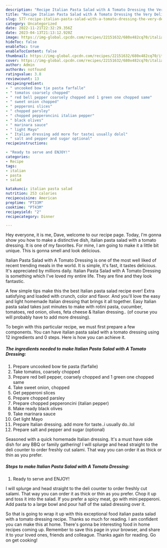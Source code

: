 ```yaml
---
description: "Recipe Italian Pasta Salad with A Tomato Dressing the Very Delicious}"
title: "Recipe Italian Pasta Salad with A Tomato Dressing the Very Delicious}"
slug: 577-recipe-italian-pasta-salad-with-a-tomato-dressing-the-very-delicious
category: Uncategorized
date: 2022-11-21T22:32:29.356Z
date: 2023-04-13T21:13:12.920Z
image: https://img-global.cpcdn.com/recipes/22151632/680x482cq70/italian-pasta-salad-with-a-tomato-dressing-recipe-main-photo.jpg
hideToc: false
enableToc: true
enableTocContent: false
thumbnail: https://img-global.cpcdn.com/recipes/22151632/680x482cq70/italian-pasta-salad-with-a-tomato-dressing-recipe-main-photo.jpg
cover: https://img-global.cpcdn.com/recipes/22151632/680x482cq70/italian-pasta-salad-with-a-tomato-dressing-recipe-main-photo.jpg
author: Admin
authorAv: notfound
ratingvalue: 3.8
reviewcount: 13
recipeingredient:
- " uncooked bow tie pasta farfalle"
- " tomatos coarsely chopped"
- " red bell pepper coarsely chopped and 1 green one chopped same"
- " sweet onion chopped"
- " pepperoni slices"
- " chopped parsley"
- " chopped pepperoncini italian pepper"
- " black olives"
- " marinara sauce"
- " light Mayo"
- " Italian dressing add more for tastei usually dolol"
- " salt and pepper and sugar optional"
recipeinstructions:

- "Ready to serve and ENJOY!"
categories:
- Recipe
tags:
- italian
- pasta
- salad

katakunci: italian pasta salad 
nutrition: 253 calories
recipecuisine: American
preptime: "PT33M"
cooktime: "PT43M"
recipeyield: "2"
recipecategory: Dinner

---
```



Hey everyone, it is me, Dave, welcome to our recipe page. Today, I'm gonna show you how to make a distinctive dish, italian pasta salad with a tomato dressing. It is one of my favorites. For mine, I am going to make it a little bit unique. This is gonna smell and look delicious.

Italian Pasta Salad with A Tomato Dressing is one of the most well liked of recent trending meals in the world. It is simple, it's fast, it tastes delicious. It's appreciated by millions daily. Italian Pasta Salad with A Tomato Dressing is something which I've loved my entire life. They are fine and they look fantastic.

A few simple tips make this the best Italian pasta salad recipe ever! Extra satisfying and loaded with crunch, color and flavor. And you&#39;ll love the easy and light homemade Italian dressing that brings it all together. Easy Italian pasta salad takes just minutes to make with rotini pasta, cucumber, tomatoes, red onion, olives, feta cheese &amp; Italian dressing.. (of course you will probably have to add more dressing).


To begin with this particular recipe, we must first prepare a few components. You can have italian pasta salad with a tomato dressing using 12 ingredients and 0 steps. Here is how you can achieve it.

<!--inarticleads1-->

##### The ingredients needed to make Italian Pasta Salad with A Tomato Dressing:

1. Prepare  uncooked bow tie pasta (farfalle)
1. Take  tomatos, coarsely chopped
1. Prepare  red bell pepper, coarsely chopped and 1 green one chopped same
1. Take  sweet onion, chopped
1. Get  pepperoni slices
1. Prepare  chopped parsley
1. Prepare  chopped pepperoncini (italian pepper)
1. Make ready  black olives
1. Take  marinara sauce
1. Get  light Mayo
1. Prepare  Italian dressing. add more for taste..i usually do..lol
1. Prepare  salt and pepper and sugar (optional)


Seasoned with a quick homemade Italian dressing. It&#39;s a must have side dish for any BBQ or family gathering! I will splurge and head straight to the deli counter to order freshly cut salami. That way you can order it as thick or thin as you prefer. 

<!--inarticleads2-->

##### Steps to make Italian Pasta Salad with A Tomato Dressing:


1. Ready to serve and ENJOY!

I will splurge and head straight to the deli counter to order freshly cut salami. That way you can order it as thick or thin as you prefer. Chop it up and toss it into the salad. If you prefer a spicy meat, go with mini pepperoni. Add pasta to a large bowl and pour half of the salad dressing over it. 

So that is going to wrap it up with this exceptional food italian pasta salad with a tomato dressing recipe. Thanks so much for reading. I am confident you can make this at home. There's gonna be interesting food in home recipes coming up. Remember to save this page in your browser, and share it to your loved ones, friends and colleague. Thanks again for reading. Go on get cooking!
